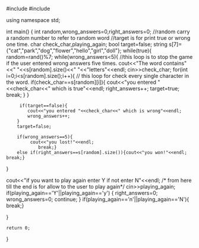 #include <iostream>
#include <cstdlib>

using namespace std;

int main()
{
    int random,wrong_answers=0,right_answers=0; //random carry a random number to refer to random word //target is for print true or wrong one time.
    char check_char,playing_again;
    bool target=false;
   string s[7]={"cat","park","dog","flower","hello","girl","doll"};
   while(true){
    random=rand()%7;
     while(wrong_answers<5){ //this loop is to stop the game if the user entered wrong answers five times.
            cout<<"The word contains"<<" "<<s[random].size()<<" "<<"letters"<<endl;
        cin>>check_char;
   for(int i=0;i<s[random].size();i++){ // this loop for check every single character in the word.
        if(check_char==s[random][i]){
            cout<<"you entered "<<check_char<<" which is true"<<endl;
            right_answers++;
            target=true;
            break;
        }
         }

         if(target==false){
            cout<<"you entered "<<check_char<<" which is wrong"<<endl;
            wrong_answers++;
        }
        target=false;

        if(wrong_answers==5){
             cout<<"you lost!"<<endl;
                break;}
        else if(right_answers==s[random].size()){cout<<"you won!"<<endl; break;}


   }

  cout<<"if you want to play again enter Y if not enter N"<<endl;  /* from here till the end is for allow to the user to play again*/
     cin>>playing_again;
     if(playing_again=='Y'||playing_again=='y') {
       right_answers=0;
       wrong_answers=0;
        continue;
     }
     if(playing_again=='n'||playing_again=='N'){ break;}


   }


    return 0;
}

 
